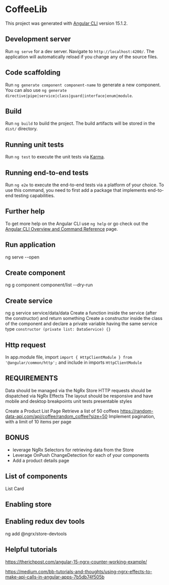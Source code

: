 # CoffeeLib

This project was generated with [Angular CLI](https://github.com/angular/angular-cli) version 15.1.2.

## Development server

Run `ng serve` for a dev server. Navigate to `http://localhost:4200/`. The application will automatically reload if you change any of the source files.

## Code scaffolding

Run `ng generate component component-name` to generate a new component. You can also use `ng generate directive|pipe|service|class|guard|interface|enum|module`.

## Build

Run `ng build` to build the project. The build artifacts will be stored in the `dist/` directory.

## Running unit tests

Run `ng test` to execute the unit tests via [Karma](https://karma-runner.github.io).

## Running end-to-end tests

Run `ng e2e` to execute the end-to-end tests via a platform of your choice. To use this command, you need to first add a package that implements end-to-end testing capabilities.

## Further help

To get more help on the Angular CLI use `ng help` or go check out the [Angular CLI Overview and Command Reference](https://angular.io/cli) page.

## Run application
ng serve --open

## Create component
ng g component component/list --dry-run

## Create service
ng g service service/data/data
Create a function inside the service (after the constructor) and return something
Create a constructor inside the class of the component and declare a private variable having the same service type `constructor (private list: DataService) {}`

## Http request
In app.module file, import `import { HttpClientModule } from '@angular/common/http';` and include in imports `HttpClientModule`

## REQUIREMENTS
Data should be managed via the NgRx Store
HTTP requests should be dispatched via NgRx Effects
The layout should be responsive and have mobile and desktop breakpoints
unit tests
presentable styles

Create a Product List Page
Retrieve a list of 50 coffees https://random-data-api.com/api/coffee/random_coffee?size=50
Implement pagination, with a limit of 10 items per page

## BONUS
- leverage NgRx Selectors for retrieving data from the Store
- Leverage OnPush ChangeDetection for each of your components
- Add a product details page

## List of components
List
Card

## Enabling store

## Enabling redux dev tools
ng add @ngrx/store-devtools

## Helpful tutorials
https://therichpost.com/angular-15-ngrx-counter-working-example/

https://medium.com/bb-tutorials-and-thoughts/using-ngrx-effects-to-make-api-calls-in-angular-apps-7b5db74f505b